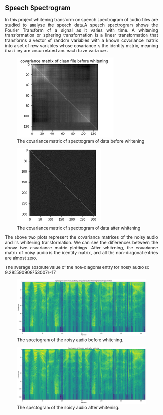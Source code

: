 
<h2>Speech Spectrogram </h2>

<p align="justify">
In this project,whitening transform on speech spectrogram of audio files are studied to analyse the speech data.A speech spectrogram shows the Fourier Transform of a signal as it varies with time. A whitening transformation or sphering transformation is a linear transformation that transforms a vector of random variables with a known covariance matrix into a set of new variables whose covariance is the identity matrix, meaning that they are uncorrelated and each have variance .

  
</p>
<p align="center">
	
<figure>
	<img src='covaraianne_before_whitening.png'>
    <figcaption>The covariance matrix of spectrogram of data before whitening </figcaption>
</figure>

<figure>
	<img src='covarince_after_whitening.png'>
    <figcaption>The covariance matrix of spectrogram of data after whitening
 </figcaption>
</figure>


<p align="justify">
The above two plots represent the covariance matrices of the noisy audio and its whitening transformation. We can see the differences between the above two covariance matrix plottings. After whitening, the covariance matrix of noisy audio is the identity matrix, and all the non-diagonal entries are almost zero.

The average absolute value of the non-diagonal entry for noisy audio is: 9.285590908753007e-17

</p>
	
<figure>
<img src='spactogram_of_noisy_audio.png'>
<figcaption>The spectogram of the noisy audio before whitening.
</figure>

<figure>
<img src='Spectorgram_of_noisy_audio_after_whiening.png'>
<figcaption>The spectogram of the noisy audio after whitening.
</figure>

	
	

</p>
